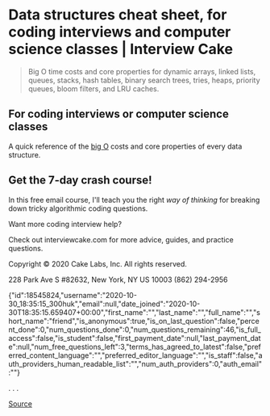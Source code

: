 # Data structures cheat sheet, for coding interviews and computer science classes | Interview Cake

> Big O time costs and core properties for dynamic arrays, linked lists, queues, stacks, hash tables, binary search trees, tries, heaps, priority queues, bloom filters, and LRU caches.

  

For coding interviews or computer science classes
-------------------------------------------------

A quick reference of the [big O](chrome-extension://cjedbglnccaioiolemnfhjncicchinao/big-o-notation-time-and-space-complexity) costs and core properties of every data structure.

Get the 7-day crash course!
---------------------------

In this free email course, I'll teach you the right _way of thinking_ for breaking down tricky algorithmic coding questions.

Want more coding interview help?

Check out interviewcake.com for more advice, guides, and practice questions.

   

Copyright © 2020 Cake Labs, Inc. All rights reserved.

228 Park Ave S #82632, New York, NY US 10003 (862) 294-2956

     

{"id":18545824,"username":"2020-10-30\_18:35:15\_300huk","email":null,"date\_joined":"2020-10-30T18:35:15.659407+00:00","first\_name":"","last\_name":"","full\_name":"","short\_name":"friend","is\_anonymous":true,"is\_on\_last\_question":false,"percent\_done":0,"num\_questions\_done":0,"num\_questions\_remaining":46,"is\_full\_access":false,"is\_student":false,"first\_payment\_date":null,"last\_payment\_date":null,"num\_free\_questions\_left":3,"terms\_has\_agreed\_to\_latest":false,"preferred\_content\_language":"","preferred\_editor\_language":"","is\_staff":false,"auth\_providers\_human\_readable\_list":"","num\_auth\_providers":0,"auth\_email":""}

. . .


[Source](https://www.interviewcake.com/data-structures-reference)